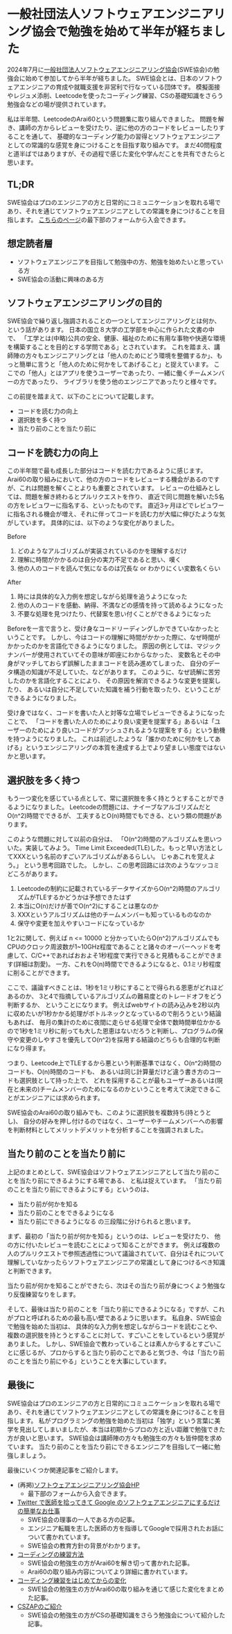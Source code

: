 # 一般社団法人ソフトウェアエンジニアリング協会で勉強を始めて半年が経ちました

2024年7月に[一般社団法人ソフトウェアエンジニアリング協会](https://www.swe.or.jp/)(SWE協会)の勉強会に始めて参加してから半年が経ちました。
SWE協会とは、日本のソフトウェアエンジニアの育成や就職支援を非営利で行なっている団体です。
模擬面接やレジュメ添削、Leetcodeを使ったコーディング練習、CSの基礎知識をさらう勉強会などの場が提供されています。

私は半年間、LeetcodeのArai60という問題集に取り組んできました。
問題を解き、講師の方からレビューを受けたり、逆に他の方のコードをレビューしたりすることを通して、
基礎的なコーディング能力の習得とソフトウェアエンジニアとしての常識的な感覚を身につけることを目指す取り組みです。
まだ40問程度と道半ばではありますが、その過程で感じた変化や学んだことを共有できたらと思います。


## TL;DR
SWE協会はプロのエンジニアの方と日常的にコミュニケーションを取れる場であり、それを通じてソフトウェアエンジニアとしての常識を身につけることを目指します。
[こちらのページ](https://www.swe.or.jp/)の最下部のフォームから入会できます。


## 想定読者層
- ソフトウェアエンジニアを目指して勉強中の方、勉強を始めたいと思っている方
- SWE協会の活動に興味のある方


## ソフトウェアエンジニアリングの目的
SWE協会で繰り返し強調されることの一つとしてエンジニアリングとは何か、という話があります。
日本の国立８大学の工学部を中心に作られた文書の中で、
「工学とは(中略)公共の安全、健康、福祉のために有用な事物や快適な環境を構築することを目的とする学問である」とされています。
これを踏まえ、講師陣の方々もエンジニアリングとは「他人のためにどう環境を整備するか」、もっと簡単に言うと「他人のために何かをしてあげること」と捉えています。
ここでの「他人」とはアプリを使うユーザーであったり、一緒に働くチームメンバーの方であったり、
ライブラリを使う他のエンジニアであったりと様々です。

この前提を踏まえて、以下のことについて記載します。
- コードを読む力の向上
- 選択肢を多く持つ
- 当たり前のことを当たり前に


## コードを読む力の向上
この半年間で最も成長した部分はコードを読む力であるように感じます。
Arai60の取り組みにおいて、他の方のコードをレビューする機会があるのですが、これは問題を解くことよりも重要とされています。
レビューの仕組みとしては、問題を解き終わるとプルリクエストを作り、
直近で同じ問題を解いた5名の方をレビュワーに指名する、といったものです。
直近3ヶ月ほどでレビュワーに指名される機会が増え、それに伴ってコードを読む力が大幅に伸びたような気がしています。
具体的には、以下のような変化がありました。

Before
1. どのようなアルゴリズムが実装されているのかを理解するだけ
2. 理解に時間がかかるのは自分の実力不足であると思い、嘆く
3. 他の人のコードを読んで気になるのは冗長な or わかりにくい変数名くらい

After
1. 時には具体的な入力例を想定しながら処理を追うようになった
2. 他の人のコードを感動、納得、不満などの感情を持って読めるようになった
3. 不要な処理を見つけたり、代替案を思い付くことができるようになった

Beforeを一言で言うと、受け身なコードリーディングしかできていなかったということです。
しかし、今はコードの理解に時間がかかった際に、なぜ時間がかかったのかを言語化できるようになりました。
原因の例としては、マジックナンバーが使用されていてその意味が即座にわからなかった、
変数名とその中身がマッチしておらず誤解したままコードを読み進めてしまった、
自分のデータ構造の知識が不足していた、などがあります。
このように、なぜ読解に苦労したのかを言語化することにより、
その原因を解消できるような変更を提案したり、
あるいは自分に不足していた知識を補う行動を取ったり、ということができるようになりました。

受け身ではなく、コードを書いた人と対等な立場でレビューできるようになったことで、
「コードを書いた人のためにより良い変更を提案する」あるいは「ユーザーのためにより良いコードがプッシュされるような提案をする」という動機を持つようになりました。
これは前述したような「誰かのために何かをしてあげる」というエンジニアリングの本質を達成する上でより望ましい態度ではないかと思います。


## 選択肢を多く持つ
もう一つ変化を感じている点として、常に選択肢を多く持とうとすることができるようになりました。
Leetcodeの問題には、ナイーブなアルゴリズムだとO(n^2)時間でできるが、
工夫するとO(n)時間でもできる、という類の問題があります。

このような問題に対して以前の自分は、
「O(n^2)時間のアルゴリズムを思いついた。実装してみよう。
Time Limit Exceeded(TLE)した。もっと早い方法としてXXXという名前のすごいアルゴリズムがあるらしい。
じゃあこれを覚えよう。」
という思考回路でした。
しかし、この思考回路には次のようなツッコミどころがあります。

1. Leetcodeの制約に記載されているデータサイズからO(n^2)時間のアルゴリズムがTLEするかどうかは予想できたはず
2. 本当にO(n)だけが善でO(n^2)にすることは悪なのか
3. XXXというアルゴリズムは他のチームメンバーも知っているものなのか
4. 保守や変更を加えやすいコードになっているか

1と2に関して、例えば n <= 10000 と分かっていたらO(n^2)アルゴリズムでもCPUのクロック周波数が1~10GHz程度であることと諸々のオーバーヘッドを考慮して、C/C++であればおおよそ1秒程度で実行できると見積もることができます(詳細は割愛)。
一方、これをO(n)時間でできるようになると、0.1ミリ秒程度に削ることができます。

ここで、議論すべきことは、1秒を1ミリ秒にすることで得られる恩恵がどれほどあるのか、
3と4で指摘しているアルゴリズムの難易度とのトレードオフをどう判断するか、
ということになります。
例えばwebサイトの読み込みを2秒以内に収めたいが1秒かかる処理がボトルネックとなっているので削ろうという結論もあれば、
毎月の集計のために夜間に走らせる処理で全体で数時間単位かかるので1秒を1ミリ秒に削っても大した恩恵はないだろうと判断し、プログラムの保守や変更のしやすさを優先してO(n^2)を採用する結論のどちらも合理的な判断になり得ます。

つまり、Leetcode上でTLEするから悪という判断基準ではなく、O(n^2)時間のコードも、O(n)時間のコードも、
あるいは同じ計算量だけど違う書き方のコードも選択肢として持った上で、
どれを採用することが最もユーザーあるいは(現在と未来の)チームメンバーのためになるのかということを考えて決定できることがエンジニアには求められます。

SWE協会のArai60の取り組みでも、このように選択肢を複数持ち(持とうとし)、
自分の好みを押し付けるのではなく、ユーザーやチームメンバーへの影響を判断材料としてメリットデメリットを分析することを強調されました。


## 当たり前のことを当たり前に
上記のまとめとして、SWE協会はソフトウェアエンジニアとして当たり前のことを当たり前にできるようにする場である、
と私は捉えています。
「当たり前のことを当たり前にできるようにする」というのは、
- 当たり前が何かを知る
- 当たり前のことをできるようになる
- 当たり前にできるようになる
の三段階に分けられると思います。

まず、最初の「当たり前が何かを知る」というのは、レビューを受けたり、
他の方に付いたレビューを読むことによって知ることができます。
例えば複数の人のプルリクエストで参照透過性について議論されていて、自分はそれについて理解していなかったらソフトウェアエンジニアの常識として身につけるべき知識と判断できます。

当たり前が何かを知ることができたら、次はその当たり前が身につくよう勉強なり反復練習なりをします。

そして、最後は当たり前のことを「当たり前にできるようになる」ですが、これがプロと呼ばれるための最も高い壁であるように思います。
私自身、SWE協会で勉強を始めた当初は、
具体的な入力例を想定しながらコードを読むことや、複数の選択肢を持とうとすることに対して、すごいことをしているという感覚がありました。
しかし、SWE協会で教わっていることは素人からするとすごいことに感じるが、プロからすると当たり前のことであると気づき、今は「当たり前のことを当たり前にやる」ということを大事にしています。


## 最後に
SWE協会はプロのエンジニアの方と日常的にコミュニケーションを取れる場であり、それを通じてソフトウェアエンジニアとしての常識を身につけることを目指します。
私がプログラミングの勉強を始めた当初は「独学」という言葉に美学を見出してしまいましたが、本当は初期からプロの方と近い距離で勉強できた方が良いと思います。
SWE協会は講師陣の方々も勉強生の方々も皆仲間を求めています。
当たり前のことを当たり前にできるエンジニアを目指して一緒に勉強しましょう。

最後にいくつか関連記事をご紹介します。

- (再掲)[ソフトウェアエンジニアリング協会HP](https://www.swe.or.jp/)
    - 最下部のフォームから入会できます。
- [Twitter で医師を拾ってきて Google のソフトウェアエンジニアにするだけの簡単なお仕事](https://nuc.hatenadiary.org/entry/2021/03/31)
    - SWE協会の理事の一人である方の記事。
    - エンジニア転職を志した医師の方を指導してGoogleで採用されたお話について書かれています。
    - SWE協会の教育方針の背景がわかります。
- [コーディングの練習方法](https://hayapenguin.com/notes/Posts/2024/04/24/how-to-practice-coding-effectively)
    - SWE協会の勉強生の方がArai60を解き切って書かれた記事。
    - Arai60の取り組み内容についてより詳細に書かれています。
- [コーディング練習をはじめてからの変化](https://note.com/nir29/n/n025ddc315a2e)
    - SWE協会の勉強生の方がArai60の取り組みを通じて感じた変化をまとめた記事。
- [CSZAPのご紹介](https://kitakenbb.hatenablog.com/entry/2025/01/08/235548)
    - SWE協会の勉強生の方がCSの基礎知識をさらう勉強会について紹介した記事。